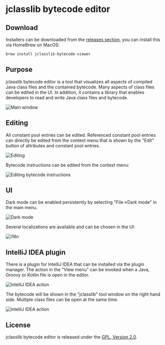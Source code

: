 # jclasslib bytecode editor

## Download

Installers can be downloaded from the [releases section](https://github.com/ingokegel/jclasslib/releases), you can install this via HomeBrew on MacOS:
```sh
brew install jclasslib-bytecode-viewer
```

## Purpose

jclasslib bytecode editor is a tool that visualizes all aspects of compiled Java class files and the contained bytecode.
Many aspects of class files can be edited in the UI.
In addition, it contains a library that enables developers to read and write Java class files and bytecode.

![Main window](web/screenshots/main_light.png)

## Editing

All constant pool entries can be edited. Referenced constant pool entries can directly be edited from the context
menu that is shown by the "Edit" button of attributes and constant pool entries.

![Editing](web/screenshots/edit_constant_value.png)

Bytecode instructions can be edited from the context menu:

![Editing bytecode instructions](web/screenshots/edit_opcode_popup.png)

## UI

Dark mode can be enabled persistently by selecting "File->Dark mode" in the main menu. 

![Dark mode](web/screenshots/main_dark.png)

Several localizations are available and can be chosen in the UI:

![i18n](web/screenshots/language_switcher.png)

## IntelliJ IDEA plugin

There is a plugin for IntelliJ IDEA that can be installed via the plugin manager. The action in the "View menu" 
can be invoked when a Java, Groovy or Kotlin file is open in the editor.

![IntelliJ IDEA action](web/screenshots/ij_action.png)

The bytecode will be shown in the "jclasslib" tool window on the right hand side. Multiple class files can be open
at the same time.

![IntelliJ IDEA action](web/screenshots/ij_window.png)

## License

jclasslib bytecode editor is released under the [GPL, Version 2.0](https://www.gnu.org/licenses/gpl-2.0.html).
